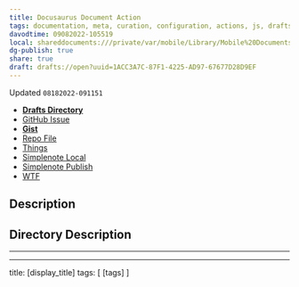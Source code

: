 ```yaml
---
title: Docusaurus Document Action
tags: documentation, meta, curation, configuration, actions, js, drafts
davodtime: 09082022-105519
local: shareddocuments:///private/var/mobile/Library/Mobile%20Documents/iCloud~md~obsidian/Documents/OBSHIDDIAN/drafts/1ACC3A7C-87F1-4225-AD97-67677D28D9EF.md
dg-publish: true
share: true
draft: drafts://open?uuid=1ACC3A7C-87F1-4225-AD97-67677D28D9EF
---
```

Updated `08182022-091151`

- [**Drafts Directory**](https://directory.getdrafts.com/)
- [GitHub Issue](https://github.com/extratone/drafts/issues/74)
- [**Gist**](https://gist.github.com/8e70d1c53bbf9daa5eb36e697bafa6ac)
- [Repo File](https://github.com/extratone/drafts/blob/main/actions/ActionsTemplate.md)
- [Things](things:///show?id=VCpcBZmMmbmyFaY4XuSzy8)
- [Simplenote Local](simplenote://note/70f69966c6994b4f9464950d34a8fdb9)
- [Simplenote Publish](http://simp.ly/publish/FcZg5S)
- [WTF](https://davidblue.wtf/drafts/1ACC3A7C-87F1-4225-AD97-67677D28D9EF.html)

<script src="https://gist.github.com/extratone/8e70d1c53bbf9daa5eb36e697bafa6ac.js"></script>

## Description

## Directory Description

---

---
title: [display_title]
tags: [ [tags] ]

